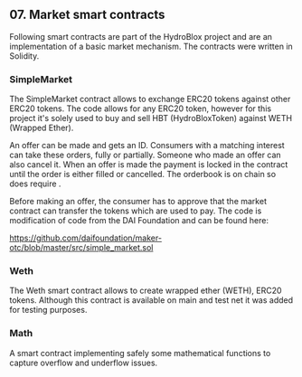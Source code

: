 ## 07. Market smart contracts

Following smart contracts are part of the HydroBlox project and are an implementation of a basic market mechanism. The contracts were written in Solidity.

### SimpleMarket

The SimpleMarket contract allows to exchange ERC20 tokens against other ERC20 tokens. The code allows for any ERC20 token, however for this project it's solely used to buy and sell HBT (HydroBloxToken) against WETH (Wrapped Ether). 

An offer can be made and gets an ID. Consumers with a matching interest can take these orders, fully or partially. Someone who made an offer can also cancel it. When an offer is made the payment is locked in the contract until the order is either filled or cancelled. The orderbook is on chain so does require . 

Before making an offer, the consumer has to approve that the market contract can transfer the tokens which are used to pay. 
The code is modification of code from the DAI Foundation and can be found here:

https://github.com/daifoundation/maker-otc/blob/master/src/simple_market.sol

### Weth

The Weth smart contract allows to create wrapped ether (WETH), ERC20 tokens. Although this contract is available on main and test net it was added for testing purposes.

### Math

A smart contract implementing safely some mathematical functions to capture overflow and underflow issues.

